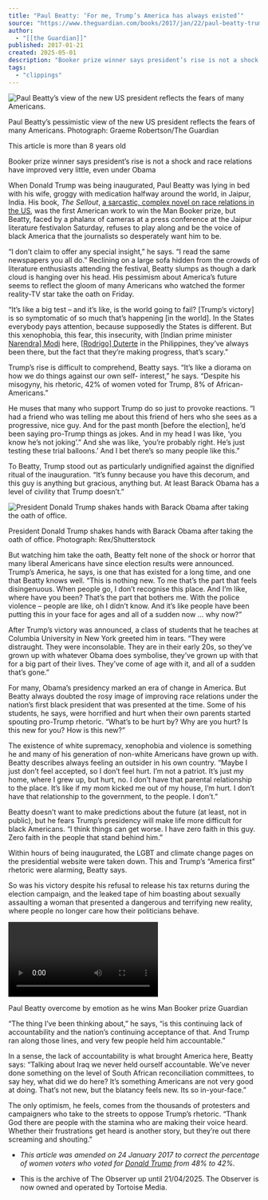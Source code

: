 ```yaml
---
title: "Paul Beatty: ‘For me, Trump’s America has always existed’"
source: "https://www.theguardian.com/books/2017/jan/22/paul-beatty-trumps-america-has-always-existed"
author:
  - "[[the Guardian]]"
published: 2017-01-21
created: 2025-05-01
description: "Booker prize winner says president’s rise is not a shock and race relations have improved very little, even under Obama"
tags:
  - "clippings"
---
```

![Paul Beatty’s view of the new US president reflects the fears of many Americans.](https://i.guim.co.uk/img/media/bd03ba01baba2c4575243cf474889f3018f3125b/0_204_5976_3584/master/5976.jpg?width=620&dpr=2&s=none&crop=none)

Paul Beatty’s pessimistic view of the new US president reflects the fears of many Americans. Photograph: Graeme Robertson/The Guardian

This article is more than 8 years old

Booker prize winner says president’s rise is not a shock and race relations have improved very little, even under Obama

When Donald Trump was being inaugurated, Paul Beatty was lying in bed with his wife, groggy with medication halfway around the world, in Jaipur, India. His book, *The Sellout*, [a sarcastic, complex novel on race relations in the US](https://www.theguardian.com/books/2016/may/11/the-sellout-by-paul-beatty-review), was the first American work to win the Man Booker prize, but Beatty, faced by a phalanx of cameras at a press conference at the Jaipur literature festivalon Saturday, refuses to play along and be the voice of black America that the journalists so desperately want him to be.

“I don’t claim to offer any special insight,” he says. “I read the same newspapers you all do.” Reclining on a large sofa hidden from the crowds of literature enthusiasts attending the festival, Beatty slumps as though a dark cloud is hanging over his head. His pessimism about America’s future seems to reflect the gloom of many Americans who watched the former reality-TV star take the oath on Friday.

“It’s like a big test – and it’s like, is the world going to fail? \[Trump’s victory\] is so symptomatic of so much that’s happening \[in the world\]. In the States everybody pays attention, because supposedly the States is different. But this xenophobia, this fear, this insecurity, with \[Indian prime minister [Narendra\] Modi](https://www.theguardian.com/world/narendra-modi) here, \[[Rodrigo\] Duterte](https://www.theguardian.com/world/rodrigo-duterte) in the Philippines, they’ve always been there, but the fact that they’re making progress, that’s scary.”

Trump’s rise is difficult to comprehend, Beatty says. “It’s like a diorama on how we do things against our own self- interest,” he says. “Despite his misogyny, his rhetoric, 42% of women voted for Trump, 8% of African-Americans.”

He muses that many who support Trump do so just to provoke reactions. “I had a friend who was telling me about this friend of hers who she sees as a progressive, nice guy. And for the past month \[before the election\], he’d been saying pro-Trump things as jokes. And in my head I was like, ‘you know he’s not joking’.” And she was like, ‘you’re probably right. He’s just testing these trial balloons.’ And I bet there’s so many people like this.”

To Beatty, Trump stood out as particularly undignified against the dignified ritual of the inauguration. “It’s funny because you have this decorum, and this guy is anything but gracious, anything but. At least Barack Obama has a level of civility that Trump doesn’t.”

![President Donald Trump shakes hands with Barack Obama after taking the oath of office.](https://i.guim.co.uk/img/media/22762eae3b30e82bd2f80bf8151fd1f02fa0bc5c/107_172_3196_1917/master/3196.jpg?width=380&dpr=2&s=none&crop=none)

President Donald Trump shakes hands with Barack Obama after taking the oath of office. Photograph: Rex/Shutterstock

But watching him take the oath, Beatty felt none of the shock or horror that many liberal Americans have since election results were announced. Trump’s America, he says, is one that has existed for a long time, and one that Beatty knows well. “This is nothing new. To me that’s the part that feels disingenuous. When people go, I don’t recognise this place. And I’m like, where have you been? That’s the part that bothers me. With the police violence – people are like, oh I didn’t know. And it’s like people have been putting this in your face for ages and all of a sudden now … why now?”

After Trump’s victory was announced, a class of students that he teaches at Columbia University in New York greeted him in tears. “They were distraught. They were inconsolable. They are in their early 20s, so they’ve grown up with whatever Obama does symbolise, they’ve grown up with that for a big part of their lives. They’ve come of age with it, and all of a sudden that’s gone.”

For many, Obama’s presidency marked an era of change in America. But Beatty always doubted the rosy image of improving race relations under the nation’s first black president that was presented at the time. Some of his students, he says, were horrified and hurt when their own parents started spouting pro-Trump rhetoric. “What’s to be hurt by? Why are you hurt? Is this new for you? How is this new?”

The existence of white supremacy, xenophobia and violence is something he and many of his generation of non-white Americans have grown up with. Beatty describes always feeling an outsider in his own country. “Maybe I just don’t feel accepted, so I don’t feel hurt. I’m not a patriot. It’s just my home, where I grew up, but hurt, no. I don’t have that parental relationship to the place. It’s like if my mom kicked me out of my house, I’m hurt. I don’t have that relationship to the government, to the people. I don’t.”

Beatty doesn’t want to make predictions about the future (at least, not in public), but he fears Trump’s presidency will make life more difficult for black Americans. “I think things can get worse. I have zero faith in this guy. Zero faith in the people that stand behind him.”

Within hours of being inaugurated, the LGBT and climate change pages on the presidential website were taken down. This and Trump’s “America first” rhetoric were alarming, Beatty says.

So was his victory despite his refusal to release his tax returns during the election campaign, and the leaked tape of him boasting about sexually assaulting a woman that presented a dangerous and terrifying new reality, where people no longer care how their politicians behave.

  <video controls="controls"><source src="https://cdn.theguardian.tv/mainwebsite/2016/10/26/161026paulbeatty2_desk.mp4"> <source src="https://cdn.theguardian.tv/HLS/2016/10/26/161026paulbeatty2.m3u8"> <source src="https://cdn.theguardian.tv/webM/2016/10/26/161026paulbeatty2_WebM.webm"></video>

Paul Beatty overcome by emotion as he wins Man Booker prize Guardian

“The thing I’ve been thinking about,” he says, “is this continuing lack of accountability and the nation’s continuing acceptance of that. And Trump ran along those lines, and very few people held him accountable.”

In a sense, the lack of accountability is what brought America here, Beatty says: “Talking about Iraq we never held ourself accountable. We’ve never done something on the level of South African reconciliation committees, to say hey, what did we do here? It’s something Americans are not very good at doing. That’s not new, but the blatancy feels new. Its so in-your-face.”

The only optimism, he feels, comes from the thousands of protesters and campaigners who take to the streets to oppose Trump’s rhetoric. “Thank God there are people with the stamina who are making their voice heard. Whether their frustrations get heard is another story, but they’re out there screaming and shouting.”

- *This article was amended on 24 January 2017 to correct the percentage of women voters who voted for [Donald Trump](https://www.theguardian.com/us-news/donaldtrump) from 48% to 42%.*

- This is the archive of The Observer up until 21/04/2025. The Observer is now owned and operated by Tortoise Media.